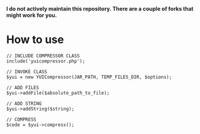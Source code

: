**I do not actively maintain this repository. There are a couple of forks that might work for you.**

# How to use

    // INCLUDE COMPRESSOR CLASS
    include('yuicompressor.php');

    // INVOKE CLASS
    $yui = new YUICompressor(JAR_PATH, TEMP_FILES_DIR, $options);

    // ADD FILES
    $yui->addFile($absolute_path_to_file);

    // ADD STRING
    $yui->addString($string);

    // COMPRESS
    $code = $yui->compress();
